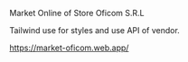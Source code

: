 Market Online of Store Oficom S.R.L  

Tailwind use for styles and use API of vendor. 

https://market-oficom.web.app/  

